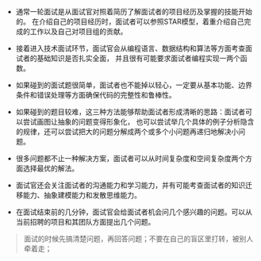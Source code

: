 * 通常一轮面试是从面试官对照着简历了解面试者的项目经历及掌握的技能开始的。在介绍自己的项目经历时，面试者可以参照STAR模型，着重介绍自己完成的工作以及自己对项目组的贡献。* 接着进入技术面试环节，面试官会从编程语言、数据结构和算法等方面考查面试者的基础知识是否扎实全面，并且很有可能要求面试者编程实现一两个函数。* 如果碰到的面试题很简单，面试者也不能掉以轻心，一定要从基本功能、边界条件和错误处理等方面确保代码的完整性和鲁棒性。* 如果碰到的题目较难，这三种方法能够帮助面试者形成清晰的思路：面试者可以尝试画图让抽象的问题变得形象化，也可以尝试举几个具体的例子分析隐含的规律，还可以尝试把大的问题分解成两个或多个小问题再递归地解决小问题。* 很多问题都不止一种解决方案，面试者可以从时间复杂度和空间复杂度两个方面选择最优的解法。* 面试官还会关注面试者的沟通能力和学习能力，并有可能考查面试者的知识迁移能力、抽象建模能力和发散思维能力。* 在面试结束前的几分钟，面试官会给面试者机会问几个感兴趣的问题。可以从当前招聘的项目和其团队方面提出几个问题。 > 面试的时候先搞清楚问题，再回答问题；不要在自己的盲区里打转，被别人牵着走；
